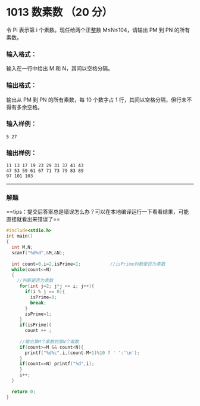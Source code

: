 # 1013 数素数 （20 分）

令 Pi 表示第 i 个素数。现任给两个正整数 M≤N≤104，请输出 PM 到 PN 的所有素数。

### 输入格式：

输入在一行中给出 M 和 N，其间以空格分隔。

### 输出格式：

输出从 PM 到 PN 的所有素数，每 10 个数字占 1 行，其间以空格分隔，但行末不得有多余空格。

### 输入样例：

```in
5 27
```

### 输出样例：

```out
11 13 17 19 23 29 31 37 41 43
47 53 59 61 67 71 73 79 83 89
97 101 103
```

***

### 解题

==tips：提交后答案总是错误怎么办？可以在本地编译运行一下看看结果，可能直接就看出来错误了==

```C
#include<stdio.h>
int main()
{
  int M,N;
  scanf("%d%d",&M,&N);
  
  int count=0,i=2,isPrime=1;           //isPrime判断是否为素数
  while(count<=N)
  {
    //判断是否为素数
     for(int j=2; j*j <= i; j++){
       if(i % j == 0){
         isPrime=0;
         break;
       }
       isPrime=1;
     }
     if(isPrime){
       count ++ ;
     
     //输出第M个素数到第N个素数
     if(count>=M && count<N){
       printf("%d%c",i,(count-M+1)%10 ? ' ':'\n');
     }
     if(count==N) printf("%d",i);
     }
     i++;
  }
  
  return 0;
}
```

